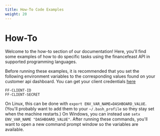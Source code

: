 ```yaml
---
title: How-To Code Examples
weight: 20
---
```


# How-To

Welcome to the how-to section of our documentation! Here, you'll find some examples of how to do specific tasks using
the financefeast API in supported programming languages.

Before running these examples, it is recommended that you set the following environment variables to the corresponding 
values found on your customer api dashboard. You can get your client credentials [here]('https://customer.financefeast.io')
```
FF-CLIENT-ID
FF-CLIENT-SECRET
```
On Linux, this can be done with `export ENV_VAR_NAME=DASHBOARD_VALUE`. (You'll probably want to add them to 
your `~/.bash_profile` so they stay set when the machine restarts.) On Windows, you can instead 
use `setx ENV_VAR_NAME "DASHBOARD_VALUE"`. After running these commands, you'll want to open a new command 
prompt window so the variables are available.